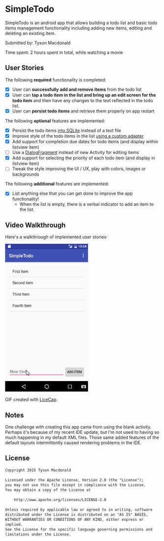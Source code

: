 # SimpleTodo

SimpleTodo is an android app that allows building a todo list and basic todo items management functionality including adding new items, editing and deleting an existing item.

Submitted by: Tyson Macdonald

Time spent: 2 hours spent in total, while watching a movie

## User Stories

The following **required** functionality is completed:

* [X] User can **successfully add and remove items** from the todo list
* [X] User can **tap a todo item in the list and bring up an edit screen for the todo item** and then have any changes to the text reflected in the todo list.
* [X] User can **persist todo items** and retrieve them properly on app restart

The following **optional** features are implemented:

* [X] Persist the todo items [into SQLite](http://guides.codepath.com/android/Persisting-Data-to-the-Device#sqlite) instead of a text file
* [X] Improve style of the todo items in the list [using a custom adapter](http://guides.codepath.com/android/Using-an-ArrayAdapter-with-ListView)
* [X] Add support for completion due dates for todo items (and display within listview item)
* [ ] Use a [DialogFragment](http://guides.codepath.com/android/Using-DialogFragment) instead of new Activity for editing items
* [X] Add support for selecting the priority of each todo item (and display in listview item)
* [ ] Tweak the style improving the UI / UX, play with colors, images or backgrounds

The following **additional** features are implemented:

* [X] List anything else that you can get done to improve the app functionality!
  * When the list is empty, there is a verbal indicator to add an item to the list.

## Video Walkthrough

Here's a walkthrough of implemented user stories:

<img src='https://github.com/tmacdona/SimpleTodo/blob/master/images/SimpleTodo.gif' title='Video Walkthrough' width='' alt='Video Walkthrough' />

GIF created with [LiceCap](http://www.cockos.com/licecap/).

## Notes

One challenge with creating this app came from using the blank activity.  Perhaps it's because of my recent IDE update, but I'm not used to having so much happening in my default XML files. Those same added features of the default layouts intermittently caused rendering problems in the IDE.

## License

    Copyright 2015 Tyson Macdonald

    Licensed under the Apache License, Version 2.0 (the "License");
    you may not use this file except in compliance with the License.
    You may obtain a copy of the License at

        http://www.apache.org/licenses/LICENSE-2.0

    Unless required by applicable law or agreed to in writing, software
    distributed under the License is distributed on an "AS IS" BASIS,
    WITHOUT WARRANTIES OR CONDITIONS OF ANY KIND, either express or implied.
    See the License for the specific language governing permissions and
    limitations under the License.


